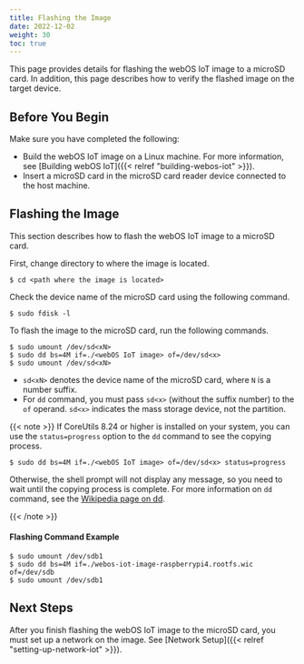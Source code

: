 ```yaml
---
title: Flashing the Image
date: 2022-12-02
weight: 30
toc: true
---
```


This page provides details for flashing the webOS IoT image to a microSD card. In addition, this page describes how to verify the flashed image on the target device.

## Before You Begin

Make sure you have completed the following:

* Build the webOS IoT image on a Linux machine. For more information, see [Building webOS IoT]({{< relref "building-webos-iot" >}}).
* Insert a microSD card in the microSD card reader device connected to the host machine.

## Flashing the Image

This section describes how to flash the webOS IoT image to a microSD card.

First, change directory to where the image is located.

```shell
$ cd <path where the image is located>
```

Check the device name of the microSD card using the following command.

```shell
$ sudo fdisk -l
```

To flash the image to the microSD card, run the following commands.

```shell
$ sudo umount /dev/sd<xN>
$ sudo dd bs=4M if=./<webOS IoT image> of=/dev/sd<x>
$ sudo umount /dev/sd<xN>
```

* `sd<xN>` denotes the device name of the microSD card, where `N` is a number suffix.
* For `dd` command, you must pass `sd<x>` (without the suffix number) to the `of` operand. `sd<x>` indicates the mass storage device, not the partition.

{{< note >}}
If CoreUtils 8.24 or higher is installed on your system, you can use the `status=progress` option to the `dd` command to see the copying process.

```shell
$ sudo dd bs=4M if=./<webOS IoT image> of=/dev/sd<x> status=progress
```

Otherwise, the shell prompt will not display any message, so you need to wait until the copying process is complete. For more information on `dd` command, see the [Wikipedia page on dd](https://en.wikipedia.org/wiki/Dd_(Unix)).

{{< /note >}}

#### Flashing Command Example

```shell
$ sudo umount /dev/sdb1
$ sudo dd bs=4M if=./webos-iot-image-raspberrypi4.rootfs.wic of=/dev/sdb
$ sudo umount /dev/sdb1
```

## Next Steps

After you finish flashing the webOS IoT image to the microSD card, you must set up a network on the image. See [Network Setup]({{< relref "setting-up-network-iot" >}}).